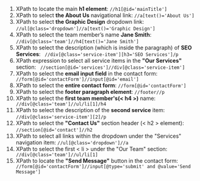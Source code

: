 
1. XPath to locate the main **h1 element**:  `//h1[@id='mainTitle']`
2. XPath to select **the About Us** navigational link:   `//a[text()='About Us']`
3. XPath to select **the Graphic Design** dropdown link:   `//ul[@class='dropdown']//a[text()='Graphic Design']`
4. XPath to select the team member’s name **Jane Smith**:   `//div[@class='team']//h4[text()='Jane Smith']`
5. XPath to select the description (which is inside the paragraph) of **SEO Services**:  ` //div[@class='service-item'][h3='SEO Services']/p`
6. XPath expression to select all service items in the **"Our Services"** section:  ` //section[@id='services']//div[@class='service-item']`
7. XPath to select the **email input field** in the contact form:   ` //form[@id='contactForm']//input[@id='email']`
8. XPath to select the **entire contact form**:    `//form[@id='contactForm']`
9. XPath to select the **footer paragraph element**:    `//footer//p`
10. XPath to select the **first team member's(< h4 >)** name:   ` //div[@class='team']//ul/li[1]/h4`
11. XPath to select the description of the **second service** item:    `//div[@class='service-item'][2]/p`
12. XPath to select the **"Contact Us"** section header (< h2 > element):    `//section[@id='contact']//h2`
13. XPath to select all links within the dropdown under the "Services" navigation item:   `//ul[@class='dropdown']//a`
14. XPath to select the first < li > under the "Our Team" section:   ` //div[@class='team']//ul/li[1]`
15. XPath to locate the **"Send Message"** button in the contact form:   ` //form[@id='contactForm']//input[@type='submit' and @value='Send Message']`

